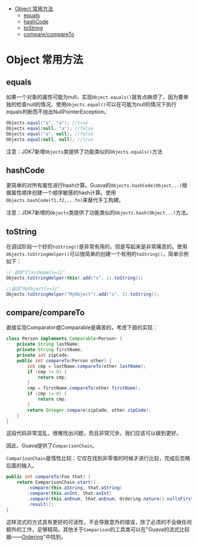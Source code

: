- [Object 常用方法](#object-%e5%b8%b8%e7%94%a8%e6%96%b9%e6%b3%95)
	- [equals](#equals)
	- [hashCode](#hashcode)
	- [toString](#tostring)
	- [compare/compareTo](#comparecompareto)

#  Object 常用方法
## equals
如果一个对象的属性可能为null，实现`Object.equals()`就有点麻烦了，因为要单独的检查null的情况。使用`Objects.equal()`可以在可能为null的情况下执行equals判断而不抛出NullPointerException。

```java
Objects.equal("a", "a"); //true
Objects.equal(null, "a"); //false
Objects.equal("a", null); //false
Objects.equal(null, null); //true
```
注意：JDK7新增`Objects`类提供了功能类似的`Objects.equals()`方法

## hashCode
更简单的对所有属性进行hash计算。Guava的`Objects.hashCode(Object...)`根据属性顺序创建一个顺序敏感的hash计算。使用`Objects.hashCode(f1,f2,...fn)`来替代手工构建。

注意：JDK7新增的`Objects`类提供了功能类似的`Objects.hash(Object...)`方法。

## toString
在调试阶段一个好的`toString()`是非常有用的，但是写起来是非常痛苦的。使用`Objects.toStringHelper()`可以很简单的创建一个有用的`toString()`，简单示例如下：
```java
// 返回"ClassName{x=1}"
Objects.toStringHelper(this).add("x", 1).toString();

//返回"MyObject{x=1}"
Objects.toStringHelper("MyObject").add("x", 1).toString();
```

## compare/compareTo
直接实现Comparator或Comparable是痛苦的，考虑下面的实现：
```java
class Person implements Comparable<Person> {
	private String lastName;
	private String firstName;
	private int zipCode;
	public int compareTo(Person other) {
		int cmp = lastName.compareTo(other.lastName);
		if (cmp != 0) {
			return cmp;
		}
		cmp = firstName.compareTo(other.firstName);
		if (cmp != 0) {
			return cmp;
		}
		return Integer.compare(zipCode, other.zipCode);
	}
}
```
这段代码非常混乱，很难找出问题，而且非常冗余，我们应该可以做到更好。

因此，Guava提供了`ComparisonChain`。

`ComparisonChain`是惰性比较：它仅在找到非零值的时候才进行比较，完成后忽略后面的输入。

```java
public int compareTo(Foo that) {
	return ComparisonChain.start()
		.compare(this.aString, that.aString)
		.compare(this.anInt, that.anInt)
		.compare(this.anEnum, that.anEnum, Ordering.nature().nullsFirst())
		.result();
}
```
这样流式的方式具有更好的可读性，不会导致意外的错误，除了必须的不会做任何额外的工作，足够精简。其他关于`Comparison`的工具类可以在"Guava的流式比较器——[Ordering](基础工具/排序(Ordering).md)"中找到。
